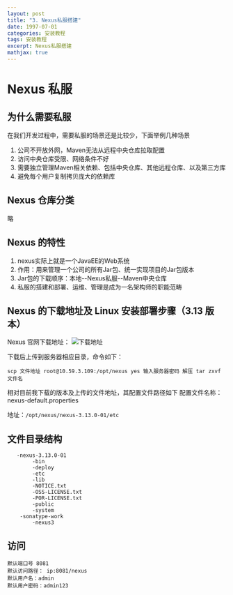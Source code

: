 ```yaml
---
layout: post
title: "3. Nexus私服搭建"
date: 1997-07-01
categories: 安装教程
tags: 安装教程
excerpt: Nexus私服搭建
mathjax: true
---
```


# Nexus 私服

## 为什么需要私服

在我们开发过程中，需要私服的场景还是比较少，下面举例几种场景

<ol>
 	<li>公司不开放外网，Maven无法从远程中央仓库拉取配置</li>
 	<li>访问中央仓库受限、网络条件不好</li>
 	<li>需要独立管理Maven相关依赖、包括中央仓库、其他远程仓库、以及第三方库</li>
 	<li>避免每个用户复制拷贝庞大的依赖库</li>
</ol>

## Nexus 仓库分类

略

## Nexus 的特性

<ol>
 	<li>nexus实际上就是一个JavaEE的Web系统</li>
 	<li>作用：用来管理一个公司的所有Jar包、统一实现项目的Jar包版本</li>
 	<li>Jar包的下载顺序：本地--Nexus私服--Maven中央仓库</li>
 	<li>私服的搭建和部署、运维、管理是成为一名架构师的职能范畴</li>
</ol>

## Nexus 的下载地址及 Linux 安装部署步骤（3.13 版本）

Nexus 官网下载地址： ![下载地址](https://www.sonatype.com/download-oss-sonatype)

下载后上传到服务器相应目录，命令如下：

`scp 文件地址 root@10.59.3.109:/opt/nexus yes 输入服务器密码 解压 tar zxvf 文件名`

相对目前我下载的版本及上传的文件地址，其配置文件路径如下
配置文件名称：nexus-default.properties

地址：`/opt/nexus/nexus-3.13.0-01/etc`

## 文件目录结构

<pre><code>   -nexus-3.13.0-01
        -bin
        -deploy
        -etc
        -lib
        -NOTICE.txt
        -OSS-LICENSE.txt
        -POR-LICENSE.txt
        -public
        -system
    -sonatype-work
        -nexus3</code></pre>

## 访问

<pre><code>默认端口号 8081
默认访问路径： ip:8081/nexus
默认用户名：admin
默认用户密码：admin123
</code></pre>
